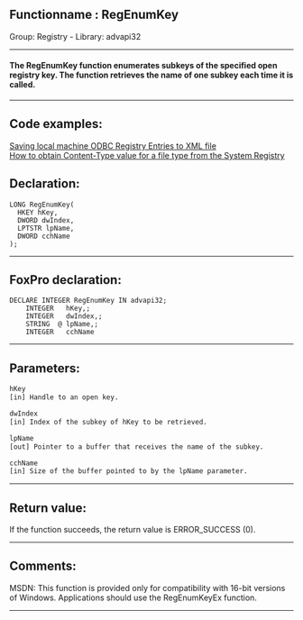 <link rel="stylesheet" type="text/css" href="../../css/win32api.css">  
<link rel="stylesheet" href="https://cdnjs.cloudflare.com/ajax/libs/font-awesome/4.7.0/css/font-awesome.min.css">

## Functionname : RegEnumKey
Group: Registry - Library: advapi32    
***  


#### The RegEnumKey function enumerates subkeys of the specified open registry key. The function retrieves the name of one subkey each time it is called.
***  


## Code examples:
[Saving local machine ODBC Registry Entries to XML file](../../samples/sample_379.md)  
[How to obtain Content-Type value for a file type from the System Registry](../../samples/sample_468.md)  

## Declaration:
```foxpro  
LONG RegEnumKey(
  HKEY hKey,
  DWORD dwIndex,
  LPTSTR lpName,
  DWORD cchName
);  
```  
***  


## FoxPro declaration:
```foxpro  
DECLARE INTEGER RegEnumKey IN advapi32;
	INTEGER   hKey,;
	INTEGER   dwIndex,;
	STRING  @ lpName,;
	INTEGER   cchName  
```  
***  


## Parameters:
```txt  
hKey
[in] Handle to an open key.

dwIndex
[in] Index of the subkey of hKey to be retrieved.

lpName
[out] Pointer to a buffer that receives the name of the subkey.

cchName
[in] Size of the buffer pointed to by the lpName parameter.  
```  
***  


## Return value:
If the function succeeds, the return value is ERROR_SUCCESS (0).  
***  


## Comments:
MSDN: This function is provided only for compatibility with 16-bit versions of Windows. Applications should use the RegEnumKeyEx function.  
  
***  

